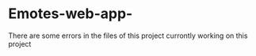 # Emotes-web-app-
There are some errors in the files of this project currontly working on this project 

